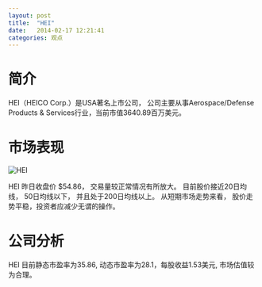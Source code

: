 ```yaml
---
layout: post
title:  "HEI"
date:   2014-02-17 12:21:41
categories: 观点
---
```


# 简介
HEI（HEICO Corp.）是USA著名上市公司，
公司主要从事Aerospace/Defense Products & Services行业，当前市值3640.89百万美元。

# 市场表现

![HEI](http://finviz.com/chart.ashx?t=HEI&ty=c&ta=1&p=d&s=l)

HEI 昨日收盘价 $54.86，
交易量较正常情况有所放大。
目前股价接近20日均线，
50日均线以下，
并且处于200日均线以上。
从短期市场走势来看，
股价走势平稳，投资者应减少无谓的操作。

# 公司分析
HEI 目前静态市盈率为35.86, 动态市盈率为28.1，每股收益1.53美元,
市场估值较为合理。
